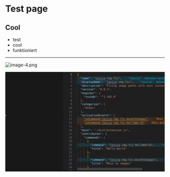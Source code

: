 # Test page

## Cool

- test
- cool
- funktioniert

---

![image-4.png](/image-4.png)

![alt text](public/images/image.png)